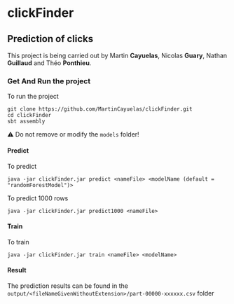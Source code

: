 # clickFinder

## Prediction of clicks

This project is being carried out by Martin **Cayuelas**, Nicolas **Guary**, Nathan **Guillaud** and Théo **Ponthieu**.

### Get And Run the project
To run the project
```shell script
git clone https://github.com/MartinCayuelas/clickFinder.git
cd clickFinder
sbt assembly
```
⚠️ Do not remove or modify the `models` folder!
#### Predict

To predict 
```shell script
java -jar clickFinder.jar predict <nameFile> <modelName (default = "randomForestModel")>
```

To predict 1000 rows
```shell script
java -jar clickFinder.jar predict1000 <nameFile>
```

#### Train
To train
```shell script
java -jar clickFinder.jar train <nameFile> <modelName>
```

#### Result
The prediction results can be found in the ```output/<fileNameGivenWithoutExtension>/part-00000-xxxxxx.csv``` folder